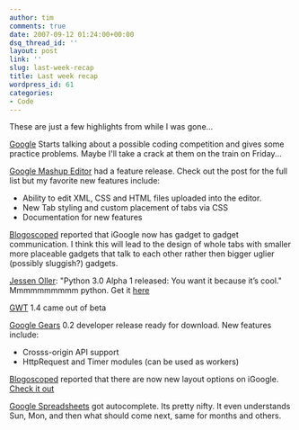 ```yaml
---
author: tim
comments: true
date: 2007-09-12 01:24:00+00:00
dsq_thread_id: ''
layout: post
link: ''
slug: last-week-recap
title: Last week recap
wordpress_id: 61
categories:
- Code
---
```


These are just a few highlights from while I was gone...  
  
[Google](http://googleblog.blogspot.com/2007/09/our-plans-for-code-jam.html)
Starts talking about a possible coding competition and gives some practice
problems. Maybe I'll take a crack at them on the train on Friday...  
  
[Google Mashup Editor](http://googlemashupeditor.blogspot.com/2007/08/more-new-stuff-831-feature-release.html) had a feature release. Check out the post
for the full list but my favorite new features include:  
* Ability to edit XML, CSS and HTML files uploaded into the editor.  
* New Tab styling and custom placement of tabs via CSS  
* Documentation for new features  
  
[Blogoscoped](http://blogoscoped.com/archive/2007-08-30-n76.html) reported
that iGoogle now has gadget to gadget communication. I think this will lead to
the design of whole tabs with smaller more placeable gadgets that talk to each
other rather then bigger uglier (possibly sluggish?) gadgets.  
  
[Jessen Oller](http://jessenoller.com/2007/08/31/python-30-alpha-1-released-you-want-it-because-its-cool/trackback/): "Python 3.0 Alpha 1 released: You
want it because it’s cool." Mmmmmmmmmm python. Get it
[here](http://python.org/download/releases/3.0/)  
  
[GWT](http://google-code-updates.blogspot.com/2007/08/google-web-toolkit-out-of-beta-as-of-14.html) 1.4 came out of beta  
  
[Google Gears](http://gearsblog.blogspot.com/2007/08/google-gears-02-developer-release-ready.html) 0.2 developer release ready for download. New
features include:  
* Crosss-origin API support  
* HttpRequest and Timer modules (can be used as workers)  
  
[Blogoscoped](http://blogoscoped.com/archive/2007-09-03-n45.html) reported
that there are now new layout options on iGoogle. [Check it
out](http://www.google.com/ig)  
  
[Google Spreadsheets](http://google-d-s.blogspot.com/2007/09/lazy-wednesday.html) got autocomplete. Its pretty nifty. It even understands Sun,
Mon, and then what should come next, same for months and others.

